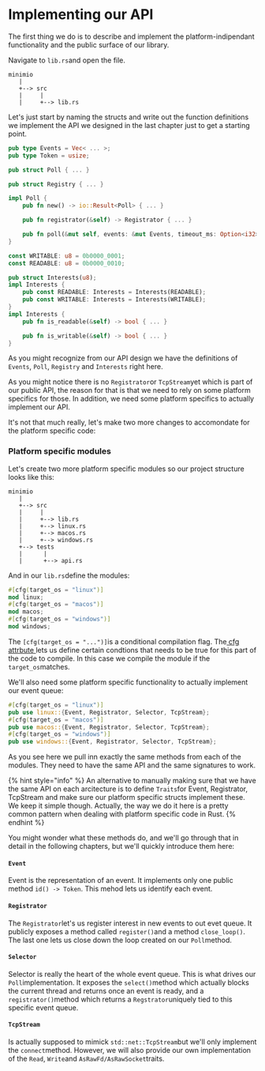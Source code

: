 # Implementing our API

The first thing we do is to describe and implement the platform-indipendant functionality and the public surface of our library. 

Navigate to `lib.rs`and open the file.

```text
minimio
   |
   +--> src
   |     |
   |     +--> lib.rs

```

Let's just start by naming the structs and write out the function definitions we implement the API we designed in the last chapter just to get a starting point. 

```rust
pub type Events = Vec< ... >;
pub type Token = usize;

pub struct Poll { ... }

pub struct Registry { ... }

impl Poll {
    pub fn new() -> io::Result<Poll> { ... }

    pub fn registrator(&self) -> Registrator { ... }

    pub fn poll(&mut self, events: &mut Events, timeout_ms: Option<i32>) -> io::Result<usize> { ... }
}

const WRITABLE: u8 = 0b0000_0001;
const READABLE: u8 = 0b0000_0010;

pub struct Interests(u8);
impl Interests {
    pub const READABLE: Interests = Interests(READABLE);
    pub const WRITABLE: Interests = Interests(WRITABLE);
}
impl Interests {
    pub fn is_readable(&self) -> bool { ... }

    pub fn is_writable(&self) -> bool { ... }
}

```

As you might recognize from our API design we have the definitions of `Events`, `Poll`, `Registry` and `Interests` right here.

As you might notice there is no `Registrator`or `TcpStream`yet which is part of our public API, the reason for that is that we need to rely on some platform specifics for those. In addition, we need some platform specifics to actually implement our API.

It's not that much really, let's make two more changes to accomondate for the platform specific code:

### Platform specific modules

Let's create two more platform specific modules so our project structure looks like this:

```text
minimio
   |
   +--> src
   |     |
   |     +--> lib.rs
   |     +--> linux.rs
   |     +--> macos.rs
   |     +--> windows.rs
   +--> tests
   |      |
   |      +--> api.rs
```

And in our `lib.rs`define the modules:

```rust
#[cfg(target_os = "linux")]
mod linux;
#[cfg(target_os = "macos")]
mod macos;
#[cfg(target_os = "windows")]
mod windows;
```

The `[cfg(target_os = "...")]`is a conditional compilation flag. The[ cfg attrbute ](https://doc.rust-lang.org/reference/conditional-compilation.html)lets us define certain condtions that needs to be true for this part of the code to compile. In this case we compile the module if the `target_os`matches.

We'll also need some platform specific functionality to actually implement our event queue:

```rust
#[cfg(target_os = "linux")]
pub use linux::{Event, Registrator, Selector, TcpStream};
#[cfg(target_os = "macos")]
pub use macos::{Event, Registrator, Selector, TcpStream};
#[cfg(target_os = "windows")]
pub use windows::{Event, Registrator, Selector, TcpStream};
```

As you see here we pull inn exactly the same methods from each of the modules. They need to have the same API and the same signatures to work.

{% hint style="info" %}
An alternative to manually making sure that we have the same API on each arcitecture is to define `Traits`for Event, Registrator, TcpStream and make sure our platform specific structs implement these. We keep it simple though. Actually, the way we do it here is a pretty common pattern when dealing with platform specific code in Rust. 
{% endhint %}

You might wonder what these methods do, and we'll go through that in detail in the following chapters, but we'll quickly introduce them here:

#### `Event`

 Event is the representation of an event. It implements only one public method `id() -> Token`. This mehod lets us identify each event.

#### `Registrator`

The `Registrator`let's us register interest in new events to out evet queue. It publicly exposes a method called `register()`and a method `close_loop()`. The last one lets us close down the loop created on our `Poll`method.

#### `Selector`

Selector is really the heart of the whole event queue. This is what drives our `Poll`implementation. It exposes the `select()`method which actually blocks the current thread and returns once an event is ready, and a `registrator()`method which returns a `Regstrator`uniquely tied to this specific event queue.

#### `TcpStream`

Is actually supposed to mimick `std::net::TcpStream`but we'll only implement the `connect`method. However, we will also provide our own implementation of the `Read`, `Write`and `AsRawFd/AsRawSocket`traits.





